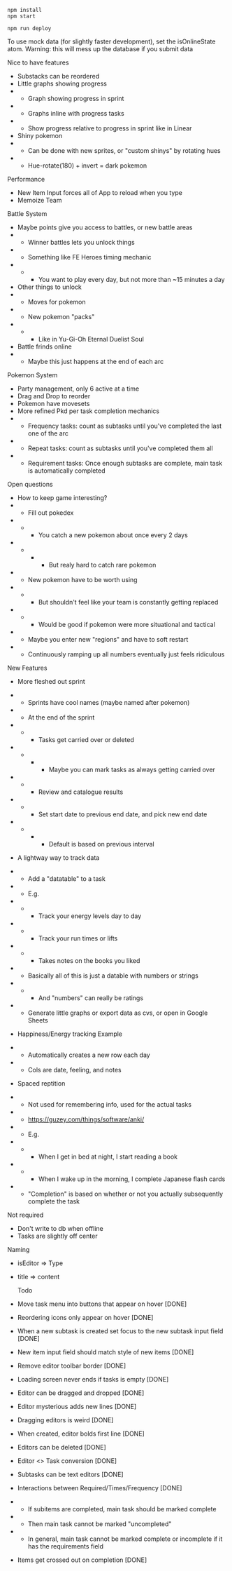 ```
npm install
npm start
```

```
npm run deploy
```

To use mock data (for slightly faster development), set the isOnlineState atom.
Warning: this will mess up the database if you submit data

Nice to have features

- Substacks can be reordered
- Little graphs showing progress
- - Graph showing progress in sprint
- - Graphs inline with progress tasks
- - Show progress relative to progress in sprint like in Linear
- Shiny pokemon
- - Can be done with new sprites, or "custom shinys" by rotating hues
- - Hue-rotate(180) + invert = dark pokemon

Performance

- New Item Input forces all of App to reload when you type
- Memoize Team

Battle System

- Maybe points give you access to battles, or new battle areas
- - Winner battles lets you unlock things
- - Something like FE Heroes timing mechanic
- - - You want to play every day, but not more than ~15 minutes a day
- Other things to unlock
- - Moves for pokemon
- - New pokemon "packs"
- - - Like in Yu-Gi-Oh Eternal Duelist Soul
- Battle frinds online
- - Maybe this just happens at the end of each arc

Pokemon System

- Party management, only 6 active at a time
- Drag and Drop to reorder
- Pokemon have movesets
- More refined Pkd per task completion mechanics
- - Frequency tasks: count as subtasks until you've completed the last one of the arc
- - Repeat tasks: count as subtasks until you've completed them all
- - Requirement tasks: Once enough subtasks are complete, main task is automatically completed

Open questions

- How to keep game interesting?
- - Fill out pokedex
- - - You catch a new pokemon about once every 2 days
- - - - But realy hard to catch rare pokemon
- - New pokemon have to be worth using
- - - But shouldn't feel like your team is constantly getting replaced
- - - Would be good if pokemon were more situational and tactical
- - Maybe you enter new "regions" and have to soft restart
- - Continuously ramping up all numbers eventually just feels ridiculous

New Features

- More fleshed out sprint
- - Sprints have cool names (maybe named after pokemon)
- - At the end of the sprint
- - - Tasks get carried over or deleted
- - - - Maybe you can mark tasks as always getting carried over
- - - Review and catalogue results
- - - Set start date to previous end date, and pick new end date
- - - - Default is based on previous interval

- A lightway way to track data
- - Add a "datatable" to a task
- - E.g.
- - - Track your energy levels day to day
- - - Track your run times or lifts
- - - Takes notes on the books you liked
- - Basically all of this is just a datable with numbers or strings
- - - And "numbers" can really be ratings
- - Generate little graphs or export data as cvs, or open in Google Sheets
- Happiness/Energy tracking Example
- - Automatically creates a new row each day
- - Cols are date, feeling, and notes

- Spaced reptition
- - Not used for remembering info, used for the actual tasks
- - https://guzey.com/things/software/anki/
- - E.g.
- - - When I get in bed at night, I start reading a book
- - - When I wake up in the morning, I complete Japanese flash cards
- - "Completion" is based on whether or not you actually subsequently complete the task

Not required

- Don't write to db when offline
- Tasks are slightly off center

Naming

- isEditor => Type
- title => content

  Todo

- Move task menu into buttons that appear on hover [DONE]
- Reordering icons only appear on hover [DONE]
- When a new subtask is created set focus to the new subtask input field [DONE]
- New item input field should match style of new items [DONE]
- Remove editor toolbar border [DONE]
- Loading screen never ends if tasks is empty [DONE]
- Editor can be dragged and dropped [DONE]
- Editor mysterious adds new lines [DONE]
- Dragging editors is weird [DONE]
- When created, editor bolds first line [DONE]
- Editors can be deleted [DONE]
- Editor <> Task conversion [DONE]
- Subtasks can be text editors [DONE]
- Interactions between Required/Times/Frequency [DONE]
- - If subitems are completed, main task should be marked complete
- - Then main task cannot be marked "uncompleted"
- - In general, main task cannot be marked complete or incomplete if it has the requirements field
- Items get crossed out on completion [DONE]
